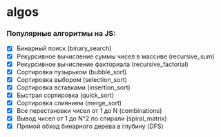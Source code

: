 # algos
### Популярные алгоритмы на JS:
- [x] Бинарный поиск (binary_search)
- [x] Рекурсивное вычисление суммы чисел в массиве (recursive_sum)
- [x] Рекурсивное вычисление факториала (recursive_factorial)
- [x] Сортировка пузырьком (bubble_sort)
- [x] Сортировка выбором (selection_sort)
- [x] Сортировка вставками (insertion_sort)
- [x] Быстрая сортировка (quick_sort)
- [x] Сортировка слиянием (merge_sort)
- [x] Все перестановки чисел от 1 до N (combinations)
- [x] Вывод чисел от 1 до N^2 по спирали (spiral_matrix)
- [x] Прямой обход бинарного дерева в глубину (DFS)
